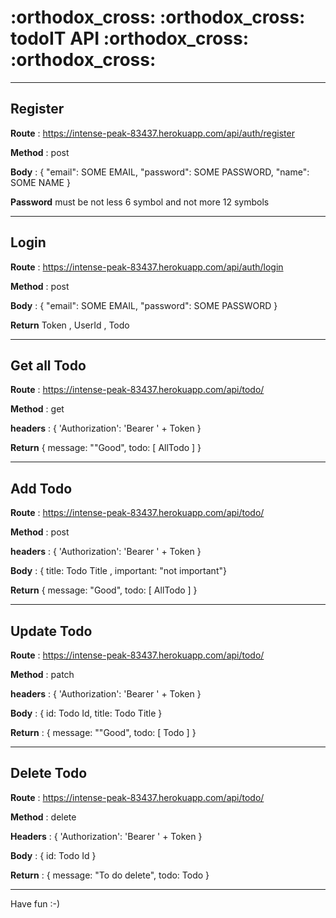 <h1>:orthodox_cross: :orthodox_cross: todoIT API :orthodox_cross: :orthodox_cross:</h1>

---

<h2>Register</h2>

**Route** : https://intense-peak-83437.herokuapp.com/api/auth/register

**Method** : post

**Body** : {
"email": SOME EMAIL,
"password": SOME PASSWORD,
"name": SOME NAME
}

**Password** must be not less 6 symbol and not more 12 symbols

---

<h2>Login</h2>

**Route** : https://intense-peak-83437.herokuapp.com/api/auth/login

**Method** : post

**Body** : {
"email": SOME EMAIL,
"password": SOME PASSWORD
}

**Return** Token , UserId , Todo

---

<h2>Get all Todo</h2>

**Route** : https://intense-peak-83437.herokuapp.com/api/todo/

**Method** : get

**headers** : { 'Authorization': 'Bearer ' + Token }

**Return** { message: ""Good", todo: [ AllTodo ] }

---

<h2>Add Todo</h2>

**Route** : https://intense-peak-83437.herokuapp.com/api/todo/

**Method** : post

**headers** : { 'Authorization': 'Bearer ' + Token }

**Body** : { title: Todo Title , important: "not important"}

**Return** { message: "Good", todo: [ AllTodo ] }

---

<h2>Update Todo</h2>

**Route** : https://intense-peak-83437.herokuapp.com/api/todo/

**Method** : patch

**headers** : { 'Authorization': 'Bearer ' + Token }

**Body** : { id: Todo Id, title: Todo Title }

**Return** : { message: ""Good", todo: [ Todo ] }

---

<h2>Delete Todo</h2>

**Route** : https://intense-peak-83437.herokuapp.com/api/todo/

**Method** : delete

**Headers** : { 'Authorization': 'Bearer ' + Token }

**Body** : { id: Todo Id }

**Return** : { message: "To do delete", todo: Todo }

---

Have fun :-)

